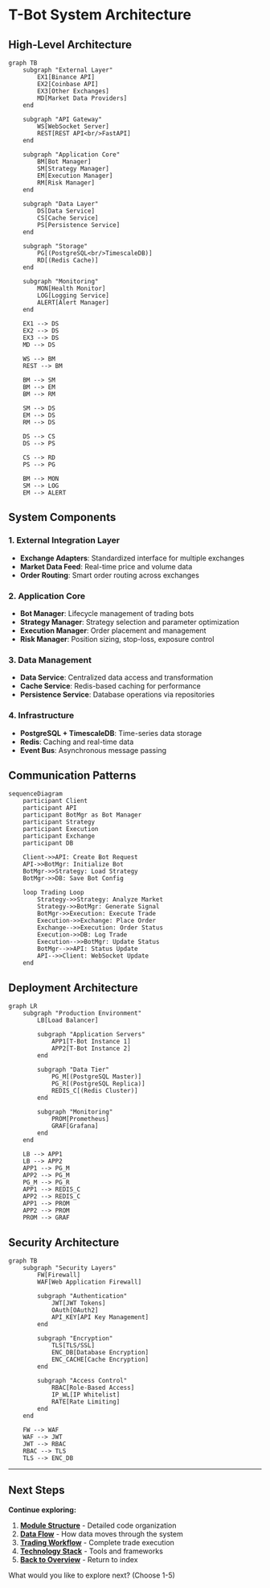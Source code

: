 # T-Bot System Architecture

## High-Level Architecture

```mermaid
graph TB
    subgraph "External Layer"
        EX1[Binance API]
        EX2[Coinbase API]
        EX3[Other Exchanges]
        MD[Market Data Providers]
    end

    subgraph "API Gateway"
        WS[WebSocket Server]
        REST[REST API<br/>FastAPI]
    end

    subgraph "Application Core"
        BM[Bot Manager]
        SM[Strategy Manager]
        EM[Execution Manager]
        RM[Risk Manager]
    end

    subgraph "Data Layer"
        DS[Data Service]
        CS[Cache Service]
        PS[Persistence Service]
    end

    subgraph "Storage"
        PG[(PostgreSQL<br/>TimescaleDB)]
        RD[(Redis Cache)]
    end

    subgraph "Monitoring"
        MON[Health Monitor]
        LOG[Logging Service]
        ALERT[Alert Manager]
    end

    EX1 --> DS
    EX2 --> DS
    EX3 --> DS
    MD --> DS

    WS --> BM
    REST --> BM

    BM --> SM
    BM --> EM
    BM --> RM

    SM --> DS
    EM --> DS
    RM --> DS

    DS --> CS
    DS --> PS

    CS --> RD
    PS --> PG

    BM --> MON
    SM --> LOG
    EM --> ALERT
```

## System Components

### 1. External Integration Layer
- **Exchange Adapters**: Standardized interface for multiple exchanges
- **Market Data Feed**: Real-time price and volume data
- **Order Routing**: Smart order routing across exchanges

### 2. Application Core
- **Bot Manager**: Lifecycle management of trading bots
- **Strategy Manager**: Strategy selection and parameter optimization
- **Execution Manager**: Order placement and management
- **Risk Manager**: Position sizing, stop-loss, exposure control

### 3. Data Management
- **Data Service**: Centralized data access and transformation
- **Cache Service**: Redis-based caching for performance
- **Persistence Service**: Database operations via repositories

### 4. Infrastructure
- **PostgreSQL + TimescaleDB**: Time-series data storage
- **Redis**: Caching and real-time data
- **Event Bus**: Asynchronous message passing

## Communication Patterns

```mermaid
sequenceDiagram
    participant Client
    participant API
    participant BotMgr as Bot Manager
    participant Strategy
    participant Execution
    participant Exchange
    participant DB

    Client->>API: Create Bot Request
    API->>BotMgr: Initialize Bot
    BotMgr->>Strategy: Load Strategy
    BotMgr->>DB: Save Bot Config

    loop Trading Loop
        Strategy->>Strategy: Analyze Market
        Strategy->>BotMgr: Generate Signal
        BotMgr->>Execution: Execute Trade
        Execution->>Exchange: Place Order
        Exchange-->>Execution: Order Status
        Execution->>DB: Log Trade
        Execution-->>BotMgr: Update Status
        BotMgr-->>API: Status Update
        API-->>Client: WebSocket Update
    end
```

## Deployment Architecture

```mermaid
graph LR
    subgraph "Production Environment"
        LB[Load Balancer]

        subgraph "Application Servers"
            APP1[T-Bot Instance 1]
            APP2[T-Bot Instance 2]
        end

        subgraph "Data Tier"
            PG_M[(PostgreSQL Master)]
            PG_R[(PostgreSQL Replica)]
            REDIS_C[(Redis Cluster)]
        end

        subgraph "Monitoring"
            PROM[Prometheus]
            GRAF[Grafana]
        end
    end

    LB --> APP1
    LB --> APP2
    APP1 --> PG_M
    APP2 --> PG_M
    PG_M --> PG_R
    APP1 --> REDIS_C
    APP2 --> REDIS_C
    APP1 --> PROM
    APP2 --> PROM
    PROM --> GRAF
```

## Security Architecture

```mermaid
graph TB
    subgraph "Security Layers"
        FW[Firewall]
        WAF[Web Application Firewall]

        subgraph "Authentication"
            JWT[JWT Tokens]
            OAuth[OAuth2]
            API_KEY[API Key Management]
        end

        subgraph "Encryption"
            TLS[TLS/SSL]
            ENC_DB[Database Encryption]
            ENC_CACHE[Cache Encryption]
        end

        subgraph "Access Control"
            RBAC[Role-Based Access]
            IP_WL[IP Whitelist]
            RATE[Rate Limiting]
        end
    end

    FW --> WAF
    WAF --> JWT
    JWT --> RBAC
    RBAC --> TLS
    TLS --> ENC_DB
```

---

## Next Steps

**Continue exploring:**

1. **[Module Structure](02_module_structure.md)** - Detailed code organization
2. **[Data Flow](03_data_flow.md)** - How data moves through the system
3. **[Trading Workflow](04_trading_workflow.md)** - Complete trade execution
4. **[Technology Stack](05_technology_stack.md)** - Tools and frameworks
5. **[Back to Overview](00_overview.md)** - Return to index

What would you like to explore next? (Choose 1-5)